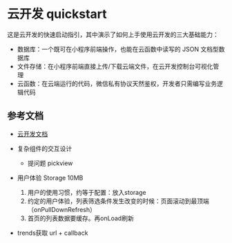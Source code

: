 # 云开发 quickstart

这是云开发的快速启动指引，其中演示了如何上手使用云开发的三大基础能力：

- 数据库：一个既可在小程序前端操作，也能在云函数中读写的 JSON 文档型数据库
- 文件存储：在小程序前端直接上传/下载云端文件，在云开发控制台可视化管理
- 云函数：在云端运行的代码，微信私有协议天然鉴权，开发者只需编写业务逻辑代码

## 参考文档

- [云开发文档](https://developers.weixin.qq.com/miniprogram/dev/wxcloud/basis/getting-started.html)


- 复杂组件的交互设计
  - 提问题 pickview
- 用户体验 Storage 10MB
  1. 用户的使用习惯，约等于配置：放入storage
  2. 约定的用户体验，列表筛选条件发生改变的时候：页面滚动到最顶端（onPullDownRefresh）
  3. 首页的列表数据要缓存。再onLoad刷新
- trends获取 url + callback
